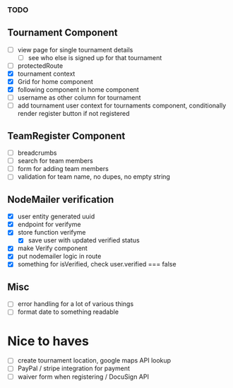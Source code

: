 ### TODO

## Tournament Component

- [ ] view page for single tournament details
  - [ ] see who else is signed up for that tournament
- [ ] protectedRoute
- [x] tournament context
- [x] Grid for home component
- [x] following component in home component
- [ ] username as other column for tournament
- [ ] add tournament user context for tournaments component, conditionally render register button if not registered

## TeamRegister Component

- [ ] breadcrumbs
- [ ] search for team members
- [ ] form for adding team members
- [ ] validation for team name, no dupes, no empty string

## NodeMailer verification

- [x] user entity generated uuid
- [x] endpoint for verifyme
- [x] store function verifyme
  - [x] save user with updated verified status
- [x] make Verify component
- [x] put nodemailer logic in route
- [x] something for isVerified, check user.verified === false

## Misc

- [ ] error handling for a lot of various things
- [ ] format date to something readable

# Nice to haves

- [ ] create tournament location, google maps API lookup
- [ ] PayPal / stripe integration for payment
- [ ] waiver form when registering / DocuSign API
